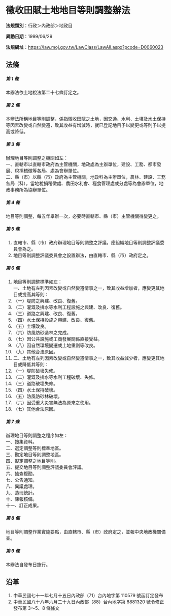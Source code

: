 # 徵收田賦土地地目等則調整辦法



**法規類別**：行政＞內政部＞地政目

**異動日期**：1999/06/29  

**法規網址**：https://law.moj.gov.tw/LawClass/LawAll.aspx?pcode=D0060023



## 法條
##### 第 1 條
本辦法依土地稅法第二十七條訂定之。

##### 第 2 條
本辦法所稱地目等則調整，係指徵收田賦之土地，因交通、水利、土壤及水土保持等因素改變或自然變遷，致其收益有增減時，就已登記地目予以變更或等則予以提高或降低。

##### 第 3 條
辦理地目等則調整之機關如左：  
一、直轄市以直轄市政府為主管機關，地政處為主辦單位，建設、工務、都市發展、稅捐稽徵等各局、處為會辦單位。  
二、縣（市）以縣（市）政府為主管機關，地政科為主辦單位，農林、建設、工務各局（科），當地稅捐稽徵處、農田水利會、糧食管理處或分處等為會辦單位，地政事務所為協辦單位。

##### 第 4 條
地目等則調整，每五年舉辦一次，必要時直轄市、縣（市）主管機關得變更之。

##### 第 5 條
1. 直轄市、縣（市）政府辦理地目等則調整之評議，應組織地目等則調整評議委員會為之。
1. 地目等則調整評議委員會之設置辦法，由直轄市、縣（市）政府定之。

##### 第 6 條
1. 地目等則調整標準如左：  
一、土地有左列因素改變或自然變遷情事之一，致其收益增加者，應變更其地目或提高其等則：
1. （一）堤防之興建、改良、復舊。
1. （二）灌溉及排水等水利工程設施之興建、改良、復舊。
1. （三）道路之興建、改良、復舊。
1. （四）水土保持設施之興建、改良、復舊。
1. （五）土壤改良。
1. （六）防風防砂造林之完成。
1. （七）因公共設施或工商發展關係直接受益。
1. （八）因自然環境變遷或土地重劃等改良。
1. （九）其他合法原因。
1. 二、土地有左列因素改變或自然變遷情事之一，致其收益減少者，應變更其地目或降低其等則：
1. （一）堤防破壞失修。
1. （二）灌溉及排水等水利工程破壞、失修。
1. （三）道路破壞失修。
1. （四）水土保持破壞。
1. （五）防風防砂林破壞。
1. （六）因受重大災害無法為原來之使用。
1. （七）其他合法原因。

##### 第 7 條
辦理地目等則調整之程序如左：  
一、搜集資料。  
二、選定調整等則標準地區。  
三、勘定地目等則調整地區。  
四、擬定調整之地目等則。  
五、提交地目等則調整評議委員會評議。  
六、抽查複勘。  
七、公告通知。  
八、異議處理。  
九、造冊統計。  
十、陳報核備。  
十一、訂正成果。

##### 第 8 條
地目等則調整作業實施要點，由直轄市、縣（市）政府定之，並報中央地政機關備查。

##### 第 9 條
本辦法自發布日施行。　　　　　　　　　　　　　　　　　　

## 沿革
1. 中華民國七十一年七月十五日內政部（71）台內地字第 110579 號函訂定發布
1. 中華民國八十八年六月二十九日內政部（88）台內地字第 8881320  號令修正發布第 3～5、8  條條文
